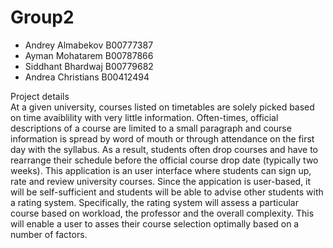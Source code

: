 # Group2

* Andrey Almabekov B00777387
* Ayman Mohatarem B00787866
* Siddhant Bhardwaj B00779682
* Andrea Christians B00412494

Project details \
At a given university, courses listed on timetables are solely picked based on time avaiblility with very little information. Often-times, official descriptions of a course are limited to a small paragraph and course information is spread by word of mouth or through attendance on the first day with the syllabus. As a result, students often drop courses and have to rearrange their schedule before the official course drop date (typically two weeks). This application is an user interface where students can sign up, rate and review university courses. Since the appication is user-based, it will be self-sufficient and students will be able to advise other students with a rating system. Specifically, the rating system will assess a particular course based on workload, the professor and the overall complexity. This will enable a user to asses their course selection optimally based on a number of factors. 

